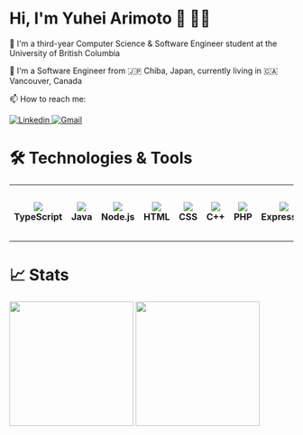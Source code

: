 # Hi, I'm Yuhei Arimoto 👋 👨‍💻
🏫 I'm a third-year Computer Science & Software Engineer student at the University of British Columbia
  
🔭 I'm a Software Engineer from 🇯🇵 Chiba, Japan, currently living in 🇨🇦 Vancouver, Canada

📫 How to reach me:

<a href="https://www.linkedin.com/in/yuhei-arimoto-28aa841b3/">
  <img src="https://img.shields.io/badge/LinkedIn-0077B5?style=for-the-badge&logo=linkedin&logoColor=white" alt="Linkedin"/>
</a>
<a href="mailto:yuhei61627@icloud.com">
  <img src="https://img.shields.io/badge/Gmail-D14836?style=for-the-badge&logo=gmail&logoColor=white" alt="Gmail"/>
</a>

# 🛠 Technologies & Tools
<table>
  <tr>
    <td align="center" height="100" width="100">
      <img src="https://skillicons.dev/icons?i=ts">
      <br /><strong>TypeScript</strong>
    </td>
    <td align="center" height="100" width="100">
      <img src="https://skillicons.dev/icons?i=java">
      <br /><strong>Java</strong>
    </td>
    <td align="center" height="100" width="100">
      <img src="https://skillicons.dev/icons?i=nodejs">
      <br /><strong>Node.js</strong>
    </td>
    <td align="center" height="100" width="100">
      <img src="https://skillicons.dev/icons?i=html">
      <br /><strong>HTML</strong>
    </td>
    <td align="center" height="100" width="100">
      <img src="https://skillicons.dev/icons?i=css">
      <br /><strong>CSS</strong>
    </td>
    <td align="center" height="100" width="100">
      <img src="https://skillicons.dev/icons?i=cpp">
      <br /><strong>C++</strong>
    </td>
    <td align="center" height="100" width="100">
      <img src="https://skillicons.dev/icons?i=php">
      <br /><strong>PHP</strong>
    </td>
    <td align="center" height="100" width="100">
      <img src="https://skillicons.dev/icons?i=express">
      <br /><strong>Express.js</strong>
    </td>
    <td align="center" height="100" width="100">
      <img src="https://skillicons.dev/icons?i=react">
      <br /><strong>React</strong>
    </td>
    <td align="center" height="100" width="100">
      <img src="https://skillicons.dev/icons?i=mysql">
      <br /><strong>MySQL</strong>
    </td>
  </tr>
</table>

# 📈 Stats 
<img 
  src="https://github-readme-stats.vercel.app/api/top-langs/?username=yuheiarimoto616&size_weight=0.5&count_weight=0.5&exclude_repo=stat201-group-32,toy_ds_project&layout=donut" height="220px"
/>
<img
  src="https://github-readme-streak-stats.herokuapp.com/?user=yuheiarimoto616" height="220px"
/>

<!--
**yuheiarimoto616/yuheiarimoto616** is a ✨ _special_ ✨ repository because its `README.md` (this file) appears on your GitHub profile.

Here are some ideas to get you started:

- 🔭 I’m currently working on ...
- 🌱 I’m currently learning ...
- 👯 I’m looking to collaborate on ...
- 🤔 I’m looking for help with ...
- 💬 Ask me about ...
- 📫 How to reach me: ...
- 😄 Pronouns: ...
- ⚡ Fun fact: ...
-->
